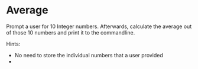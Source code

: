 # Average

Prompt a user for 10 Integer numbers. Afterwards, calculate the average out of those 10 numbers and print it to the commandline.

Hints:
- No need to store the individual numbers that a user provided
- 

